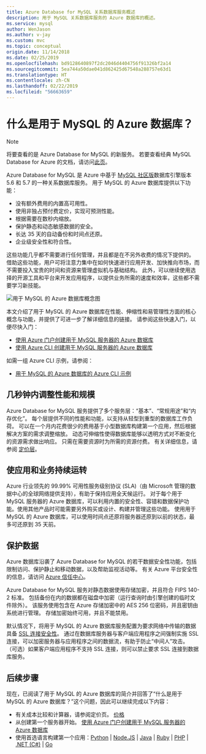 ```yaml
---
title: Azure Database for MySQL 关系数据库服务概述
description: 用于 MySQL 关系数据库服务的 Azure 数据库的概述。
ms.service: mysql
author: WenJason
ms.author: v-jay
ms.custom: mvc
ms.topic: conceptual
origin.date: 11/14/2018
ms.date: 02/25/2019
ms.openlocfilehash: bd9128640897f2dc2046d4404756f91326bf2a14
ms.sourcegitcommit: 5ea744a50dae041d862425d67548a288757e63d1
ms.translationtype: HT
ms.contentlocale: zh-CN
ms.lasthandoff: 02/22/2019
ms.locfileid: "56663659"
---
```

# <a name="what-is-azure-database-for-mysql"></a>什么是用于 MySQL 的 Azure 数据库？

> [!NOTE] 
> 将要查看的是 Azure Database for MySQL 的新服务。 若要查看经典 MySQL Database for Azure 的文档，请访问[此页](https://docs.azure.cn/zh-cn/mysql-database-on-azure/)。

Azure Database for MySQL 是 Azure 中基于 [MySQL 社区版](https://www.mysql.com/products/community/)数据库引擎版本 5.6 和 5.7 的一种关系数据库服务。 用于 MySQL 的 Azure 数据库提供以下功能：

- 没有额外费用的内置高可用性。
- 使用非独占预付费定价，实现可预测性能。
- 根据需要在数秒内缩放。
- 保护静态和动态敏感数据的安全。
- 长达 35 天的自动备份和时间点还原。
- 企业级安全性和符合性。

这些功能几乎都不需要进行任何管理，并且都是在不另外收费的情况下提供的。 借助这些功能，用户可将注意力集中在如何快速进行应用开发、加快推向市场，而不需要投入宝贵的时间和资源来管理虚拟机与基础结构。 此外，可以继续使用选择的开源工具和平台来开发应用程序，以提供业务所需的速度和效率，这些都不需要学习新技能。

![用于 MySQL 的 Azure 数据库概念图](media/overview/1-azure-db-for-mysql-conceptual-diagram.png)

本文介绍了用于 MySQL 的 Azure 数据库在性能、伸缩性和易管理性方面的核心概念与功能，并提供了可进一步了解详细信息的链接。 请参阅这些快速入门，以便尽快入门：
- [使用 Azure 门户创建用于 MySQL 服务器的 Azure 数据库](quickstart-create-mysql-server-database-using-azure-portal.md)
- [使用 Azure CLI 创建用于 MySQL 服务器的 Azure 数据库](quickstart-create-mysql-server-database-using-azure-cli.md)

如需一组 Azure CLI 示例，请参阅：
- [用于 MySQL 的 Azure 数据库的 Azure CLI 示例](sample-scripts-azure-cli.md)

## <a name="adjust-performance-and-scale-within-seconds"></a>几秒钟内调整性能和规模
Azure Database for MySQL 服务提供了多个服务层：“基本”、“常规用途”和“内存优化”。 每个层提供不同的性能和功能，以支持从轻型到重型的数据库工作负荷。 可以在一个月内花费很少的费用基于小型数据库构建第一个应用，然后根据解决方案的需求调整缩放。 动态可伸缩性使得数据库能够以透明方式对不断变化的资源需求做出响应。 只需在需要资源时为所需的资源付费。 有关详细信息，请参阅 [定价层](concepts-service-tiers.md)。

## <a name="keep-your-app-and-business-running"></a>使应用和业务持续运转
Azure 行业领先的 99.99% 可用性服务级别协议 (SLA)（由 Microsoft 管理的数据中心的全球网络提供支持），有助于保持应用全天候运行。 对于每个用于 MySQL 服务器的 Azure 数据库，可以利用内置的安全性、容错和数据保护功能。使用其他产品时可能需要另外购买或设计、构建并管理这些功能。 使用用于 MySQL 的 Azure 数据库，可以使用时间点还原将服务器还原到以前的状态，最多可还原到 35 天前。

## <a name="secure-your-data"></a>保护数据
Azure 数据库沿袭了 Azure Database for MySQL 的若干数据安全性功能，包括限制访问、保护静止和移动数据，以及帮助监视活动等。 有关 Azure 平台安全性的信息，请访问 [Azure 信任中心](https://www.microsoft.com/en-us/trustcenter/security)。

Azure Database for MySQL 服务对静态数据使用存储加密，并且符合 FIPS 140-2 标准。 包括备份在内的数据都在磁盘中加密（运行查询时由引擎创建的临时文件除外）。 该服务使用包含在 Azure 存储加密中的 AES 256 位密码，并且密钥由系统进行管理。 存储加密始终可用，并且不能禁用。

默认情况下，将用于 MySQL 的 Azure 数据库服务配置为要求网络中传输的数据具备 [SSL 连接安全性](./concepts-ssl-connection-security.md)。 通过在数据库服务器与客户端应用程序之间强制实施 SSL 连接，可以加密服务器与应用程序之间的数据流，有助于防止“中间人”攻击。 （可选）如果客户端应用程序不支持 SSL 连接，则可以禁止要求 SSL 连接到数据库服务。

## <a name="next-steps"></a>后续步骤
现在，已阅读了用于 MySQL 的 Azure 数据库的简介并回答了“什么是用于 MySQL 的 Azure 数据库？”这个问题，因此可以继续完成以下内容：
- 有关成本比较和计算器，请参阅定价页。 [价格](https://azure.microsoft.com/pricing/details/mysql/)
- 从创建第一个服务器开始。 [使用 Azure 门户创建用于 MySQL 服务器的 Azure 数据库](quickstart-create-mysql-server-database-using-azure-portal.md)
- 使用首选语言构建第一个应用：[Python](./connect-python.md) | [Node.JS](./connect-nodejs.md) | [Java](./connect-java.md) | [Ruby](./connect-ruby.md) | [PHP](./connect-php.md) | [.NET (C#)](./connect-csharp.md) | [Go](./connect-go.md)
